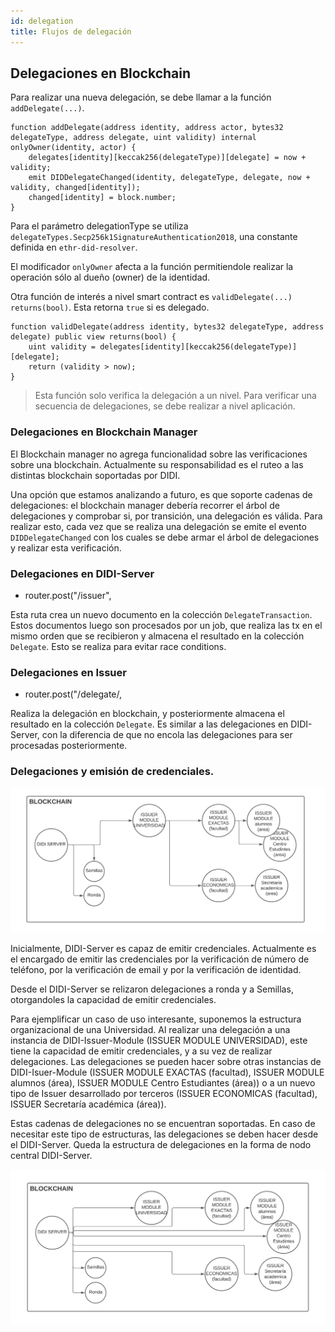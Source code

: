```yaml
---
id: delegation
title: Flujos de delegación
---
```


## Delegaciones en Blockchain
Para realizar una nueva delegación, se debe llamar a la función `addDelegate(...)`. 

```
function addDelegate(address identity, address actor, bytes32 delegateType, address delegate, uint validity) internal onlyOwner(identity, actor) {
    delegates[identity][keccak256(delegateType)][delegate] = now + validity;
    emit DIDDelegateChanged(identity, delegateType, delegate, now + validity, changed[identity]);
    changed[identity] = block.number;
}
```

Para el parámetro delegationType se utiliza `delegateTypes.Secp256k1SignatureAuthentication2018`, una constante definida en `ethr-did-resolver`.

El modificador `onlyOwner` afecta a la función permitiendole realizar la operación sólo al dueño (owner) de la identidad. 

Otra función de interés a nivel smart contract es `validDelegate(...) returns(bool)`. Esta retorna `true` si es delegado.

```
function validDelegate(address identity, bytes32 delegateType, address delegate) public view returns(bool) {
    uint validity = delegates[identity][keccak256(delegateType)][delegate];
    return (validity > now);
}
```
> Esta función solo verifica la delegación a un nivel. Para verificar una secuencia de delegaciones, se debe realizar a nivel aplicación.

### Delegaciones en Blockchain Manager
El Blockchain manager no agrega funcionalidad sobre las verificaciones sobre una blockchain. Actualmente su responsabilidad es el ruteo a las distintas blockchain soportadas por DIDI.

Una opción que estamos analizando a futuro, es que soporte cadenas de delegaciones: el blockchain manager debería recorrer el árbol de delegaciones y comprobar si, por transición, una delegación es válida. 
Para realizar esto, cada vez que se realiza una delegación se emite el evento `DIDDelegateChanged` con los cuales se debe armar el árbol de delegaciones y realizar esta verificación.

### Delegaciones en DIDI-Server
- router.post("/issuer",

Esta ruta crea un nuevo documento en la colección `DelegateTransaction`. 
Estos documentos luego son procesados por un job, que realiza las tx en el mismo orden que se recibieron y almacena el resultado en la colección `Delegate`. Esto se realiza para evitar race conditions.

### Delegaciones en Issuer
- router.post("/delegate/,

Realiza la delegación en blockchain, y posteriormente almacena el resultado en la colección `Delegate`. Es similar a las delegaciones en DIDI-Server, con la diferencia de que no encola las delegaciones para ser procesadas posteriormente.

### Delegaciones y emisión de credenciales.
![delegacions](../../../images/delegaciones.png)

Inicialmente, DIDI-Server es capaz de emitir credenciales. Actualmente es el encargado de emitir las credenciales por la verificación de número de teléfono, por la verificación de email y por la verificación de identidad.

Desde el DIDI-Server se relizaron delegaciones a ronda y a Semillas, otorgandoles la capacidad de emitir credenciales.


Para ejemplificar un caso de uso interesante, suponemos la estructura organizacional de una Universidad. Al realizar una delegación a una instancia de DIDI-Issuer-Module (ISSUER MODULE UNIVERSIDAD), este tiene la capacidad de emitir credenciales, y a su vez de realizar delegaciones. Las delegaciones se pueden hacer sobre otras instancias de DIDI-Isuer-Module (ISSUER MODULE EXACTAS (facultad), ISSUER MODULE alumnos (área), ISSUER MODULE Centro Estudiantes (área)) o a un nuevo tipo de Issuer desarrollado por terceros (ISSUER ECONOMICAS (facultad), ISSUER  Secretaría académica (área)).

Estas cadenas de delegaciones no se encuentran soportadas. En caso de necesitar este tipo de estructuras, las delegaciones se deben hacer desde el DIDI-Server. Queda la estructura de delegaciones en la forma de nodo central DIDI-Server.

![delegacions](../../../images/delegaciones-actual.png)